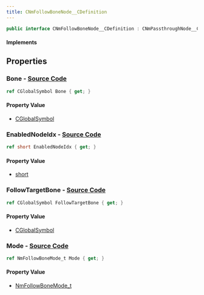 ```yaml
---
title: CNmFollowBoneNode__CDefinition
---
```


```csharp
public interface CNmFollowBoneNode__CDefinition : CNmPassthroughNode__CDefinition, CNmPoseNode__CDefinition, CNmGraphNode__CDefinition, ISchemaClass<CNmGraphNode__CDefinition>, ISchemaClass<CNmPoseNode__CDefinition>, ISchemaClass<CNmPassthroughNode__CDefinition>, ISchemaClass<CNmFollowBoneNode__CDefinition>, ISchemaField, ISchemaClass, INativeHandle
```

#### Implements

## Properties

### **Bone** - [Source Code](https://github.com/swiftly-solution/swiftlys2/blob/main/managed/src/SwiftlyS2.Generated/Schemas/Interfaces/CNmFollowBoneNode__CDefinition.cs#L16)

```csharp
ref CGlobalSymbol Bone { get; }
```

#### Property Value

- [CGlobalSymbol](/docs/api/shared/natives/cglobalsymbol)

### **EnabledNodeIdx** - [Source Code](https://github.com/swiftly-solution/swiftlys2/blob/main/managed/src/SwiftlyS2.Generated/Schemas/Interfaces/CNmFollowBoneNode__CDefinition.cs#L20)

```csharp
ref short EnabledNodeIdx { get; }
```

#### Property Value

- [short](https://learn.microsoft.com/dotnet/api/system.int16)

### **FollowTargetBone** - [Source Code](https://github.com/swiftly-solution/swiftlys2/blob/main/managed/src/SwiftlyS2.Generated/Schemas/Interfaces/CNmFollowBoneNode__CDefinition.cs#L18)

```csharp
ref CGlobalSymbol FollowTargetBone { get; }
```

#### Property Value

- [CGlobalSymbol](/docs/api/shared/natives/cglobalsymbol)

### **Mode** - [Source Code](https://github.com/swiftly-solution/swiftlys2/blob/main/managed/src/SwiftlyS2.Generated/Schemas/Interfaces/CNmFollowBoneNode__CDefinition.cs#L22)

```csharp
ref NmFollowBoneMode_t Mode { get; }
```

#### Property Value

- [NmFollowBoneMode_t](/docs/api/shared/schemadefinitions/nmfollowbonemode_t)

